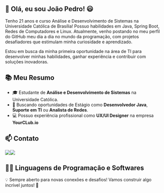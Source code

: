 ## 👋 Olá, eu sou João Pedro! 😃

Tenho 21 anos e curso Análise e Desenvolvimento de Sistemas na Universidade Católica de Brasília! Possuo habilidades em Java, Spring Boot, Redes de Computadores e Linux. Atualmente, venho postando no meu perfil do GitHub meu dia a dia no mundo da programação, com projetos desafiadores que estimulam minha curiosidade e aprendizado.

Estou em busca da minha primeira oportunidade na área de TI para desenvolver minhas habilidades, ganhar experiência e contribuir com soluções inovadoras.

## 📚 Meu Resumo
- 🎓 Estudante de **Análise e Desenvolvimento de Sistemas** na Universidade Católica.
- 💼 Buscando oportunidades de Estágio como **Desenvolvedor Java**, **Suporte em TI** ou **Analista de Redes**.
- 💻 Possuo experiência profissional como **UX/UI Designer** na empresa **YourCLub.io**

## 📫 Contato
<a href="joao.pedrost2004@gmail.com"><img src="https://img.shields.io/badge/Gmail-D14836?style=for-the-badge&logo=gmail&logoColor=white"></a><a href="https://www.linkedin.com/in/jo%C3%A3o-pedro-soares-torres-101a532b4/"><img src="https://img.shields.io/badge/LinkedIn-0077B5?style=for-the-badge&logo=linkedin&logoColor=white"></a>

## 👨‍💻 Linguagens de Programação e Softwares
<a href="https://img.shields.io/badge/Python-FFD43B?style=for-the-badge&logo=python&logoColor=blue"><a/><a href="https://img.shields.io/badge/Spring-6DB33F?style=for-the-badge&logo=spring&logoColor=white"><a/><a href="https://img.shields.io/badge/Linux-FCC624?style=for-the-badge&logo=linux&logoColor=black"><a/><a href="https://img.shields.io/badge/Figma-F24E1E?style=for-the-badge&logo=figma&logoColor=white"><a/><a href="https://img.shields.io/badge/Eclipse-2C2255?style=for-the-badge&logo=eclipse&logoColor=white"><a/><a href="https://img.shields.io/badge/Visual_Studio_Code-0078D4?style=for-the-badge&logo=visual%20studio%20code&logoColor=white"><a/><a href=""><a/>

💡 Sempre aberto para novas conexões e desafios! Vamos construir algo incrível juntos! 🚀
